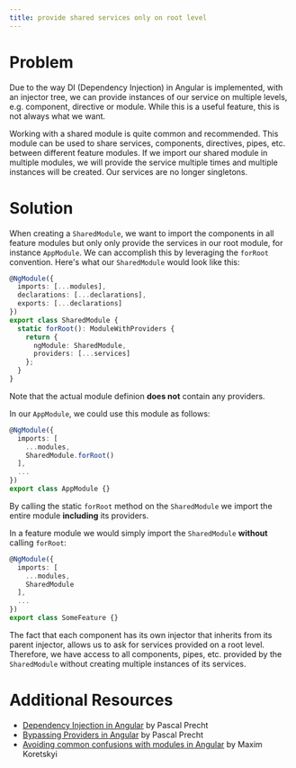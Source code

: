 ```yaml
---
title: provide shared services only on root level
---
```


# Problem

Due to the way DI (Dependency Injection) in Angular is implemented, with an injector tree, we can provide instances of our service on multiple levels, e.g. component, directive or module. While this is a useful feature, this is not always what we want.

Working with a shared module is quite common and recommended. This module can be used to share services, components, directives, pipes, etc. between different feature modules. If we import our shared module in multiple modules, we will provide the service multiple times and multiple instances will be created. Our services are no longer singletons.

# Solution

When creating a `SharedModule`, we want to import the components in all feature modules but only only provide the services in our root module, for instance `AppModule`. We can accomplish this by leveraging the `forRoot` convention. Here's what our `SharedModule` would look like this:

```ts
@NgModule({
  imports: [...modules],
  declarations: [...declarations],
  exports: [...declarations]
})
export class SharedModule {
  static forRoot(): ModuleWithProviders {
    return {
      ngModule: SharedModule,
      providers: [...services]
    };
  }
}
```

Note that the actual module definion **does not** contain any providers.

In our `AppModule`, we could use this module as follows:

```ts
@NgModule({
  imports: [
    ...modules,
    SharedModule.forRoot()
  ],
  ...
})
export class AppModule {}
```

By calling the static `forRoot` method on the `SharedModule` we import the entire module **including** its providers.

In a feature module we would simply import the `SharedModule` **without** calling `forRoot`:

```ts
@NgModule({
  imports: [
    ...modules,
    SharedModule
  ],
  ...
})
export class SomeFeature {}
```

The fact that each component has its own injector that inherits from its parent injector, allows us to ask for services provided on a root level. Therefore, we have access to all components, pipes, etc. provided by the `SharedModule` without creating multiple instances of its services.

# Additional Resources

- [Dependency Injection in Angular](https://blog.thoughtram.io/angular/2015/05/18/dependency-injection-in-angular-2.html) by Pascal Precht
- [Bypassing Providers in Angular](https://blog.thoughtram.io/angular/2016/09/14/bypassing-providers-in-angular-2.html) by Pascal Precht
- [Avoiding common confusions with modules in Angular](https://blog.angularindepth.com/avoiding-common-confusions-with-modules-in-angular-ada070e6891f) by Maxim Koretskyi
